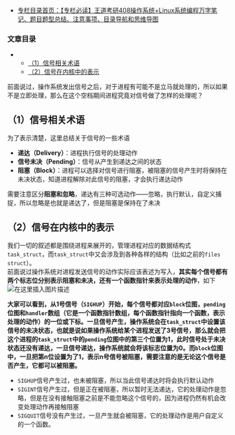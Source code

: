  

- [专栏目录首页：【专栏必读】王道考研408操作系统+Linux系统编程万字笔记、题目题型总结、注意事项、目录导航和思维导图](https://zhangxing-tech.blog.csdn.net/article/details/121004242)

### 文章目录

- - [（1）信号相关术语](#1_5)
  - [（2）信号在内核中的表示](#2_14)

  
前面说过，操作系统发出信号之后，对于进程有可能不是立马就处理的，所以如果不是立即处理，那么在这个空档期间进程究竟对信号做了怎样的处理呢？

## （1）信号相关术语

为了表示清楚，这里总结关于信号的一些术语

- **递达（Delivery）**：进程执行信号的处理动作
- **信号未决（Pending）**：信号从产生到递达之间的状态
- **阻塞（Block）**：进程可以选择对信号进行阻塞，被阻塞的信号产生时将保持在未决状态，知道进程解除对此信号的阻塞，才会执行递达动作

需要注意区分**阻塞和忽略**，递达有三种可选动作——忽略，执行默认，自定义捕捉，所以忽略是也就是递达了，但是阻塞是保持在了未决

## （2）信号在内核中的表示

我们一切的叙述都是围绕进程来展开的，管理进程对应的数据结构式`task_struct`，而`task_struct`中又会涉及到各种各样的结构（比如之前的`files struct`）。  
前面说过操作系统对进程发送信号的动作实际应该表述为写入，**其实每个信号都有两个标志位分别表示阻塞和未决，还有一个函数指针来表示处理的动作**，如下  
![在这里插入图片描述](https://ziquyun.com/main/csdn/img?url=https%3A%2F%2Fimg-blog.csdnimg.cn%2F20210412104535128.png%3Fx-oss-process%3Dimage%2Fwatermark%2Ctype_ZmFuZ3poZW5naGVpdGk%2Cshadow_10%2Ctext_aHR0cHM6Ly9ibG9nLmNzZG4ubmV0L3FxXzM5MTgzMDM0%2Csize_16%2Ccolor_FFFFFF%2Ct_70&rfUrl=https%3A%2F%2Fzhangxing-tech.blog.csdn.net%2Farticle%2Fdetails%2F116277610)

**大家可以看到，从1号信号（`SIGHUP`）开始，每个信号都对应`block`位图，`pending`位图和`handler`数组（它是一个函数指针数组，每个函数指针指向一个函数，表示处理的动作）的一位或下标。一旦信号产生，操作系统会在`task_struct`中设置该信号的未决状态，也就是说如果操作系统给某个进程发送了3号信号，那么就会把这个进程的`task_struct`中的`pending`位图中的第三个位置为1，此时信号处于未决状态还没有递达，一旦信号递达，操作系统就会将该标志位置为0。而`block`位图中，一旦把第n位设置为了1，表示n号信号被阻塞，需要注意的是无论这个信号是否产生，它都可以被阻塞。**

- `SIGHUP`信号产生过，也未被阻塞，所以当此信号递达时将会执行默认动作
- `SIGINT`信号产生过，但是正在被阻塞，所以暂时无法递达，它的处理动作是忽略，但是在没有接触阻塞之前是不能忽略这个信号的，因为进程仍然有机会改变处理动作再接触阻塞
- `SIGQUIT`信号没有产生过，一旦产生就会被阻塞，它的处理动作是用户自定义的一个函数。